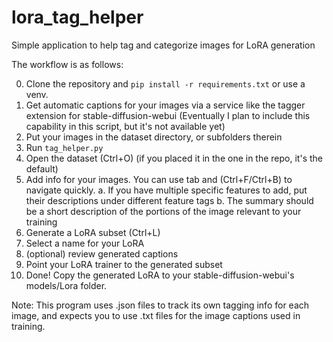 # lora_tag_helper
Simple application to help tag and categorize images for LoRA generation

The workflow is as follows:

00. Clone the repository and `pip install -r requirements.txt` or use a venv.
0. Get automatic captions for your images via a service like the tagger extension for stable-diffusion-webui (Eventually I plan to include this capability in this script, but it's not available yet) 
1. Put your images in the dataset directory, or subfolders therein
2. Run `tag_helper.py`
3. Open the dataset (Ctrl+O) (if you placed it in the one in the repo, it's the default)
4. Add info for your images. You can use tab and (Ctrl+F/Ctrl+B) to navigate quickly.
    a. If you have multiple specific features to add, put their descriptions under different feature tags
    b. The summary should be a short description of the portions of the image relevant to your training
5. Generate a LoRA subset (Ctrl+L)
6. Select a name for your LoRA
7. (optional) review generated captions
8. Point your LoRA trainer to the generated subset
9. Done! Copy the generated LoRA to your stable-diffusion-webui's models/Lora folder.

Note: This program uses .json files to track its own tagging info for each image, and expects you to use .txt files for the image captions used in training.